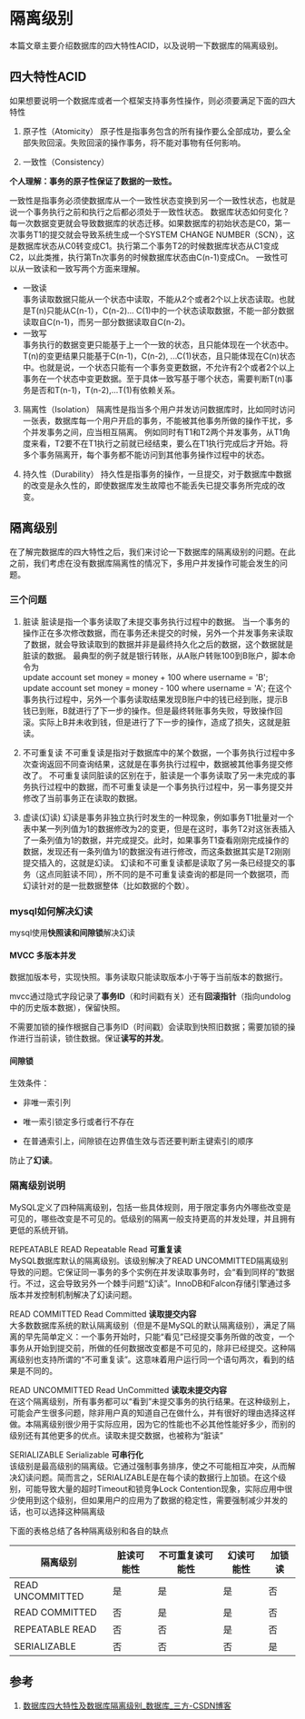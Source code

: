 # 隔离级别

本篇文章主要介绍数据库的四大特性ACID，以及说明一下数据库的隔离级别。

## 四大特性ACID
如果想要说明一个数据库或者一个框架支持事务性操作，则必须要满足下面的四大特性

1. 原子性（Atomicity）
原子性是指事务包含的所有操作要么全部成功，要么全部失败回滚。失败回滚的操作事务，将不能对事物有任何影响。

2. 一致性（Consistency）

  **个人理解：事务的原子性保证了数据的一致性。**

一致性是指事务必须使数据库从一个一致性状态变换到另一个一致性状态，也就是说一个事务执行之前和执行之后都必须处于一致性状态。
数据库状态如何变化？每一次数据变更就会导致数据库的状态迁移。如果数据库的初始状态是C0，第一次事务T1的提交就会导致系统生成一个SYSTEM CHANGE NUMBER（SCN），这是数据库状态从C0转变成C1。执行第二个事务T2的时候数据库状态从C1变成C2，以此类推，执行第Tn次事务的时候数据库状态由C(n-1)变成Cn。
一致性可以从一致读和一致写两个方面来理解。

  * 一致读  
    事务读取数据只能从一个状态中读取，不能从2个或者2个以上状态读取。也就是T(n)只能从C(n-1），C(n-2)... C(1)中的一个状态读取数据，不能一部分数据读取自C(n-1)，而另一部分数据读取自C(n-2)。
  * 一致写  
    事务执行的数据变更只能基于上一个一致的状态，且只能体现在一个状态中。T(n)的变更结果只能基于C(n-1)，C(n-2), ...C(1)状态，且只能体现在C(n)状态中。也就是说，一个状态只能有一个事务变更数据，不允许有2个或者2个以上事务在一个状态中变更数据。至于具体一致写基于哪个状态，需要判断T(n)事务是否和T(n-1)，T(n-2),...T(1)有依赖关系。

3. 隔离性（Isolation）
    隔离性是指当多个用户并发访问数据库时，比如同时访问一张表，数据库每一个用户开启的事务，不能被其他事务所做的操作干扰，多个并发事务之间，应当相互隔离。
    例如同时有T1和T2两个并发事务，从T1角度来看，T2要不在T1执行之前就已经结束，要么在T1执行完成后才开始。将多个事务隔离开，每个事务都不能访问到其他事务操作过程中的状态。
  
4. 持久性（Durability）
    持久性是指事务的操作，一旦提交，对于数据库中数据的改变是永久性的，即使数据库发生故障也不能丢失已提交事务所完成的改变。


## 隔离级别
在了解完数据库的四大特性之后，我们来讨论一下数据库的隔离级别的问题。在此之前，我们考虑在没有数据库隔离性的情况下，多用户并发操作可能会发生的问题。
### 三个问题
1. 脏读
脏读是指一个事务读取了未提交事务执行过程中的数据。
当一个事务的操作正在多次修改数据，而在事务还未提交的时候，另外一个并发事务来读取了数据，就会导致读取到的数据并非是最终持久化之后的数据，这个数据就是脏读的数据。
最典型的例子就是银行转账，从A账户转账100到B账户，脚本命令为  
update account set money = money + 100 where username = 'B';
update account set money = money - 100 where username = 'A';
在这个事务执行过程中，另外一个事务读取结果发现B账户中的钱已经到账，提示B钱已到账，B就进行了下一步的操作。但是最终转账事务失败，导致操作回滚。实际上B并未收到钱，但是进行了下一步的操作，造成了损失，这就是脏读。

2. 不可重复读
不可重复读是指对于数据库中的某个数据，一个事务执行过程中多次查询返回不同查询结果，这就是在事务执行过程中，数据被其他事务提交修改了。
不可重复读同脏读的区别在于，脏读是一个事务读取了另一未完成的事务执行过程中的数据，而不可重复读是一个事务执行过程中，另一事务提交并修改了当前事务正在读取的数据。

3. 虚读(幻读)
    幻读是事务非独立执行时发生的一种现象，例如事务T1批量对一个表中某一列列值为1的数据修改为2的变更，但是在这时，事务T2对这张表插入了一条列值为1的数据，并完成提交。此时，如果事务T1查看刚刚完成操作的数据，发现还有一条列值为1的数据没有进行修改，而这条数据其实是T2刚刚提交插入的，这就是幻读。
    幻读和不可重复读都是读取了另一条已经提交的事务（这点同脏读不同），所不同的是不可重复读查询的都是同一个数据项，而幻读针对的是一批数据整体（比如数据的个数）。  

### mysql如何解决幻读

mysql使用**快照读和间隙锁**解决幻读

#### MVCC 多版本并发

数据加版本号，实现快照。事务读取只能读取版本小于等于当前版本的数据行。

mvcc通过隐式字段记录了**事务ID**（和时间戳有关）还有**回滚指针**（指向undolog中的历史版本数据），保留快照。

不需要加锁的操作根据自己事务ID（时间戳）会读取到快照旧数据；需要加锁的操作进行当前读，锁住数据。保证**读写的并发**。

#### 间隙锁

生效条件：

- 非唯一索引列

- 唯一索引锁定多行或者行不存在

- 在普通索引上，间隙锁在边界值生效与否还要判断主键索引的顺序

防止了**幻读**。









### 隔离级别说明
MySQL定义了四种隔离级别，包括一些具体规则，用于限定事务内外哪些改变是可见的，哪些改变是不可见的。低级别的隔离一般支持更高的并发处理，并且拥有更低的系统开销。

REPEATABLE READ Repeatable Read **可重复读**  
MySQL数据库默认的隔离级别。该级别解决了READ UNCOMMITTED隔离级别导致的问题。它保证同一事务的多个实例在并发读取事务时，会“看到同样的”数据行。不过，这会导致另外一个棘手问题“幻读”。InnoDB和Falcon存储引擎通过多版本并发控制机制解决了幻读问题。

READ COMMITTED Read Committed **读取提交内容**  
大多数数据库系统的默认隔离级别（但是不是MySQL的默认隔离级别），满足了隔离的早先简单定义：一个事务开始时，只能“看见”已经提交事务所做的改变，一个事务从开始到提交前，所做的任何数据改变都是不可见的，除非已经提交。这种隔离级别也支持所谓的“不可重复读”。这意味着用户运行同一个语句两次，看到的结果是不同的。

READ UNCOMMITTED Read UnCommitted **读取未提交内容**  
在这个隔离级别，所有事务都可以“看到”未提交事务的执行结果。在这种级别上，可能会产生很多问题，除非用户真的知道自己在做什么，并有很好的理由选择这样做。本隔离级别很少用于实际应用，因为它的性能也不必其他性能好多少，而别的级别还有其他更多的优点。读取未提交数据，也被称为“脏读”

SERIALIZABLE Serializable **可串行化**  
该级别是最高级别的隔离级。它通过强制事务排序，使之不可能相互冲突，从而解决幻读问题。简而言之，SERIALIZABLE是在每个读的数据行上加锁。在这个级别，可能导致大量的超时Timeout和锁竞争Lock Contention现象，实际应用中很少使用到这个级别，但如果用户的应用为了数据的稳定性，需要强制减少并发的话，也可以选择这种隔离级

下面的表格总结了各种隔离级别和各自的缺点

|隔离级别|脏读可能性|不可重复读可能性|幻读可能性|加锁读|
|---|---|---|---|---|
|READ UNCOMMITTED|是|是|是|否|
|READ COMMITTED|否|是|是|否|
|REPEATABLE READ|否|否|是|否|
|SERIALIZABLE|否|否|否|是|



## 参考

1. [数据库四大特性及数据库隔离级别_数据库_三方-CSDN博客](https://blog.csdn.net/sinat_35322593/article/details/81040479)